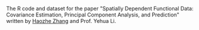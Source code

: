 The R code and dataset for the paper "Spatially Dependent Functional Data: Covariance Estimation, Principal Component Analysis, and Prediction" written by [Haozhe Zhang](haozhestat.github.io) and Prof. Yehua Li.
